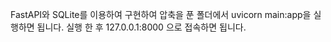FastAPI와 SQLite를 이용하여 구현하여 압축을 푼 폴더에서 uvicorn main:app을 실행하면 됩니다. 실행 한 후 127.0.0.1:8000 으로 접속하면 됩니다.
